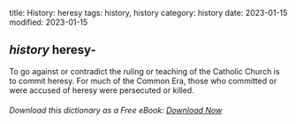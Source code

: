 title: History: heresy
tags: history, history
category: history
date: 2023-01-15
modified: 2023-01-15

## _history_  heresy-
To go against or contradict the ruling or teaching of
the Catholic Church is to commit heresy.  For much of the Common Era,
those who committed or were accused of heresy were persecuted or
killed.


###### Download *this* dictionary as a Free eBook: [Download Now]({static}static/SerfHistoryDictionary.pdf)

